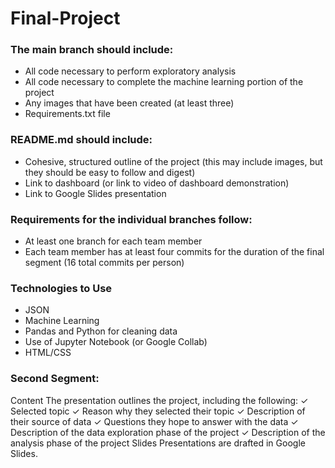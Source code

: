 # Final-Project

### The main branch should include:

- All code necessary to perform exploratory analysis
- All code necessary to complete the machine learning portion of the project
- Any images that have been created (at least three)
- Requirements.txt file

### README.md should include:

- Cohesive, structured outline of the project (this may include images, but they should be easy to follow and digest)
- Link to dashboard (or link to video of dashboard demonstration)
- Link to Google Slides presentation

### Requirements for the individual branches follow:

- At least one branch for each team member
- Each team member has at least four commits for the duration of the final segment (16 total commits per person)

### Technologies to Use
- JSON
- Machine Learning 
- Pandas and Python for cleaning data 
- Use of Jupyter Notebook (or Google Collab)
- HTML/CSS



### Second Segment:

Content
The presentation outlines the project, including
the following:
✓ Selected topic
✓ Reason why they selected their topic
✓ Description of their source of data
✓ Questions they hope to answer with the data
✓ Description of the data exploration phase of
the project
✓ Description of the analysis phase of the
project
Slides
Presentations are drafted in Google Slides.
